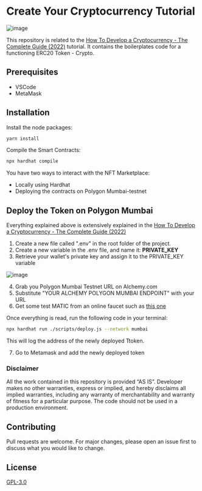 # Create Your Cryptocurrency Tutorial
![image](https://user-images.githubusercontent.com/72762629/146063511-59d75107-927a-4633-af3f-38ba2a9b4fdf.png)


This repository is related to the [How To Develop a Cryptocurrency - The Complete Guide (2022)](https://vitto.cc/how-to-develop-a-cryptocurrency-the-complete-2022-guide/) tutorial. It contains the boilerplates code for a functioning ERC20 Token - Crypto.

## Prerequisites
- VSCode
- MetaMask

## Installation

Install the node packages:

```bash
yarn install
```

Compile the Smart Contracts:
```bash
npx hardhat compile
```

You have two ways to interact with the NFT Marketplace:
- Locally using Hardhat
- Deploying the contracts on Polygon Mumbai-testnet

## Deploy the Token on Polygon Mumbai
Everything explained above is extensively explained in the [How To Develop a Cryptocurrency - The Complete Guide (2022)](https://vitto.cc/how-to-develop-a-cryptocurrency-the-complete-2022-guide/) 

1. Create a new file called ".env" in the root folder of the project.
2. Create a new variable in the .env file, and name it: **PRIVATE_KEY**
3. Retrieve your wallet's private key and assign it to the PRIVATE_KEY variable 

![image](https://user-images.githubusercontent.com/72762629/144294242-be8c53d2-c927-427a-8a14-ca4e90e1641e.png)

4. Grab you Polygon Mumbai Testnet URL on Alchemy.com 
5. Substitute "YOUR ALCHEMY POLYGON MUMBAI ENDPOINT" with your URL
6. Get some test MATIC from an online faucet such as [this one](https://faucet.polygon.technology/)

Once everything is read, run the following code in your terminal:
```bash
npx hardhat run ./scripts/deploy.js --network mumbai
```
This will log the address of the newly deployed Ttoken.

7. Go to Metamask and add the newly deployed token


### Disclaimer

All the work contained in this repository is provided ​“AS IS”. Developer makes no other warranties, express or implied, and hereby disclaims all implied warranties, including any warranty of merchantability and warranty of fitness for a particular purpose. The code should not be used in a production environment.


## Contributing
Pull requests are welcome. For major changes, please open an issue first to discuss what you would like to change.

## License
[GPL-3.0](https://www.gnu.org/licenses/gpl-3.0.en.html)
